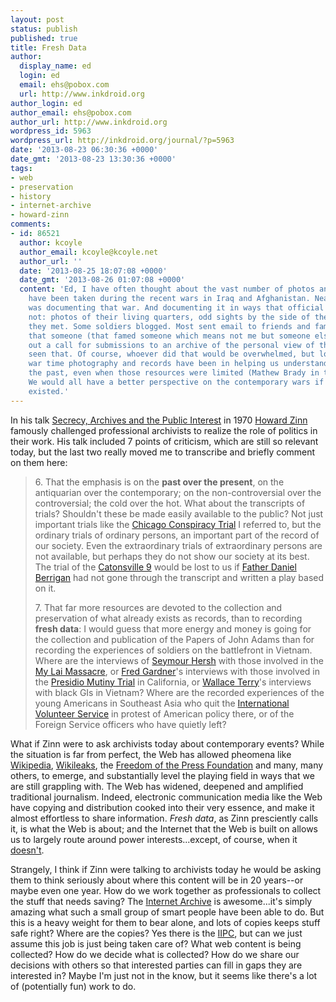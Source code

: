 ```yaml
---
layout: post
status: publish
published: true
title: Fresh Data
author:
  display_name: ed
  login: ed
  email: ehs@pobox.com
  url: http://www.inkdroid.org
author_login: ed
author_email: ehs@pobox.com
author_url: http://www.inkdroid.org
wordpress_id: 5963
wordpress_url: http://inkdroid.org/journal/?p=5963
date: '2013-08-23 06:30:36 +0000'
date_gmt: '2013-08-23 13:30:36 +0000'
tags:
- web
- preservation
- history
- internet-archive
- howard-zinn
comments:
- id: 86521
  author: kcoyle
  author_email: kcoyle@kcoyle.net
  author_url: ''
  date: '2013-08-25 18:07:08 +0000'
  date_gmt: '2013-08-26 01:07:08 +0000'
  content: 'Ed, I have often thought about the vast number of photos and videos that
    have been taken during the recent wars in Iraq and Afghanistan. Nearly every soldier
    was documenting that war. And documenting it in ways that official sources do
    not: photos of their living quarters, odd sights by the side of the road, people
    they met. Some soldiers blogged. Most sent email to friends and family. I hoped
    that someone (that famed someone which means not me but someone else) would put
    out a call for submissions to an archive of the personal view of the war. I haven''t
    seen that. Of course, whoever did that would be overwhelmed, but look at how important
    war time photography and records have been in helping us understand the wars of
    the past, even when those resources were limited (Mathew Brady in the Civil War).
    We would all have a better perspective on the contemporary wars if such an archive
    existed.'
---
```


<p>In his talk <a href="http://minds.wisconsin.edu/handle/1793/44118">Secrecy, Archives and the Public Interest</a> in 1970 <a href="https://en.wikipedia.org/wiki/Howard_Zinn">Howard Zinn</a> famously challenged professional archivists to realize the role of politics in their work. His talk included 7 points of criticism, which are still so relevant today, but the last two really moved me to transcribe and briefly comment on them here:</p>
<blockquote><p>
6. That the emphasis is on the <strong>past over the present</strong>, on the antiquarian over the contemporary; on the non-controversial over the controversial; the cold over the hot. What about the transcripts of trials? Shouldn't these be made easily available to the public? Not just important trials like the <a href="https://en.wikipedia.org/wiki/Chicago_Seven">Chicago Conspiracy Trial</a> I referred to, but the ordinary trials of ordinary persons, an important part of the record of our society. Even the extraordinary trials of extraordinary persons are not available, but perhaps they do not show our society at its best. The trial of the <a href="https://en.wikipedia.org/wiki/Catonsville_Nine">Catonsville 9</a> would be lost to us if <a href="https://en.wikipedia.org/wiki/Daniel_Berrigan">Father Daniel Berrigan</a> had not gone through the transcript and written a play based on it.</p>
<p>7. That far more resources are devoted to the collection and preservation of what already exists as records, than to recording <strong>fresh data</strong>: I would guess that more energy and money is going for the collection and publication of the Papers of John Adams than for recording the experiences of soldiers on the battlefront in Vietnam. Where are the interviews of <a href="https://en.wikipedia.org/wiki/Seymour_Hersh">Seymour Hersh</a> with those involved in the <a href="https://en.wikipedia.org/wiki/My_Lai_Massacre">My Lai Massacre</a>, or <a href="https://en.wikipedia.org/wiki/Fred_Gardner_(activist)">Fred Gardner</a>'s interviews with those involved in the <a href="https://en.wikipedia.org/wiki/Presidio_mutiny">Presidio Mutiny Trial</a> in California, or <a href="https://en.wikipedia.org/wiki/Wallace_Terry">Wallace Terry</a>'s interviews with black GIs in Vietnam? Where are the recorded experiences of the young Americans in Southeast Asia who quit the <a href="https://en.wikipedia.org/wiki/International_Voluntary_Services">International Volunteer Service</a> in protest of American policy there, or of the Foreign Service officers who have quietly left?
</p></blockquote>
<p>What if Zinn were to ask archivists today about contemporary events? While the situation is far from perfect, the Web has allowed pheomena like <a href="http://wikipedia.org">Wikipedia</a>, <a href="http://wikileaks.org">Wikileaks</a>, the <a href="https://pressfreedomfoundation.org/bradley-manning-transcripts">Freedom of the Press Foundation</a> and many, many others, to emerge, and substantially level the playing field in ways that we are still grappling with. The Web has widened, deepened and amplified traditional journalism. Indeed, electronic communication media like the Web have copying and distribution cooked into their very essence, and make it almost effortless to share information. <em>Fresh data</em>, as Zinn presciently calls it, is what the Web is about; and the Internet that the Web is built on allows us to largely route around power interests...except, of course, when it <a href="http://www.nytimes.com/2011/10/25/world/europe/blocks-on-wikileaks-donations-may-force-its-end-julian-assange-warns.html?_r=0">doesn't</a>. </p>
<p>Strangely, I think if Zinn were talking to archivists today he would be asking them to think seriously about where this content will be in 20 years--or maybe even one year. How do we work together as professionals to collect the stuff that needs saving? The <a href="http://archive.org">Internet Archive</a> is awesome...it's simply amazing what such a small group of smart people have been able to do. But this is a heavy weight for them to bear alone, and lots of copies keeps stuff safe right? Where are the copies? Yes there is the <a href="http://netpreserve.org/">IIPC</a>, but can we just assume this job is just being taken care of? What web content is being collected? How do we decide what is collected? How do we share our decisions with others so that interested parties can fill in gaps they are interested in? Maybe I'm just not in the know, but it seems like there's a lot of (potentially fun) work to do.</p>
